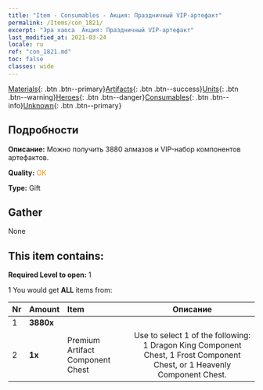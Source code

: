 ```yaml
---
title: "Item - Consumables - Акция: Праздничный VIP-артефакт"
permalink: /Items/con_1821/
excerpt: "Эра хаоса  Акция: Праздничный VIP-артефакт"
last_modified_at: 2021-03-24
locale: ru
ref: "con_1821.md"
toc: false
classes: wide
---
```

 [Materials](/ru/Items/){: .btn .btn--primary}[Artifacts](/ru/Items/Artifacts/){: .btn .btn--success}[Units](/ru/Items/Units/){: .btn .btn--warning}[Heroes](/ru/Items/Heroes/){: .btn .btn--danger}[Consumables](/ru/Items/Consumables/){: .btn .btn--info}[Unknown](/ru/Items/Unknown/){: .btn .btn--primary}

## Подробности
 **Описание:** Можно получить 3880 алмазов и VIP-набор компонентов артефактов.

 **Quality:** <span style="color: #FF8C00">OK</span>

 **Type:** Gift

## Gather

  None

## This item contains:

 **Required Level to open:** 1

 1 You would get **ALL** items  from:

  | Nr | Amount |     Item    | Описание |
  |:---|:-------|:------------|:-----------:|
  | 1 |  **3880x** | <i class="fas fa-gem"/> |  | 
  | 2 |  **1x** | Premium Artifact Component Chest | Use to select 1 of the following: 1 Dragon King Component Chest, 1 Frost Component Chest, or 1 Heavenly Component Chest.  | 
